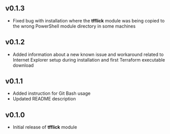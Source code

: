 ## v0.1.3

* Fixed bug with installation where the **tfflick** module was being copied to the wrong PowerShell module directory in some machines

## v0.1.2

* Added information about a new known issue and workaround related to Internet Explorer setup during installation and first Terraform executable download

## v0.1.1

* Added instruction for Git Bash usage
* Updated README description

## v0.1.0

* Initial release of **tfflick** module